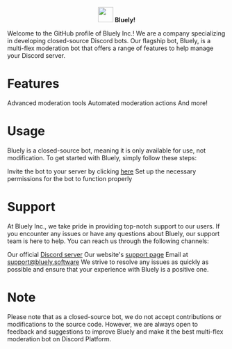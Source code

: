 <p align="center">
<a href="https://bluely.software"><img height="35px" src="https://raw.githubusercontent.com/bluely-inc/.github/main/emotes/laptop.png"></a> <b>Bluely!</b>

Welcome to the GitHub profile of Bluely Inc.! We are a company specializing in developing closed-source Discord bots. Our flagship bot, Bluely, is a multi-flex moderation bot that offers a range of features to help manage your Discord server.

# Features
Advanced moderation tools
Automated moderation actions
And more!

# Usage
Bluely is a closed-source bot, meaning it is only available for use, not modification. To get started with Bluely, simply follow these steps:

Invite the bot to your server by clicking [here](https://discord.com/api/oauth2/authorize?client_id=1068782979566018631&permissions=8&scope=bot%20applications.commands)
Set up the necessary permissions for the bot to function properly

# Support
At Bluely Inc., we take pride in providing top-notch support to our users. If you encounter any issues or have any questions about Bluely, our support team is here to help. You can reach us through the following channels:

Our official [Discord server](https://discord.gg/Mp5cZNSmHG)
Our website's [support page](support.bluely.software)
Email at support@bluely.software
We strive to resolve any issues as quickly as possible and ensure that your experience with Bluely is a positive one.

# Note
Please note that as a closed-source bot, we do not accept contributions or modifications to the source code. However, we are always open to feedback and suggestions to improve Bluely and make it the best multi-flex moderation bot on Discord Platform.
